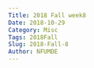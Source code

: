 ```yaml
---
Title: 2018 Fall week8
Date: 2018-10-29
Category: Misc
Tags: 2018Fall
Slug: 2018-Fall-8
Author: NFUMDE
---
```




